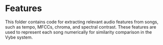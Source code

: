 # Features

This folder contains code for extracting relevant audio features from songs, such as tempo, MFCCs, chroma, and spectral contrast. These features are used to represent each song numerically for similarity comparison in the Vybe system.

